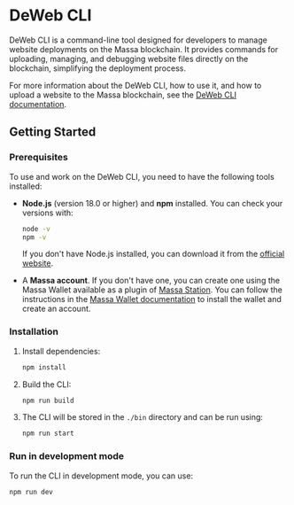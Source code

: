# DeWeb CLI

DeWeb CLI is a command-line tool designed for developers to manage website deployments on the Massa blockchain. It provides commands for uploading, managing, and debugging website files directly on the blockchain, simplifying the deployment process.

For more information about the DeWeb CLI, how to use it, and how to upload a website to the Massa blockchain, see the [DeWeb CLI documentation](https://docs.massa.net/docs/deweb/cli/overview).

## Getting Started

### Prerequisites

To use and work on the DeWeb CLI, you need to have the following tools installed:
- **Node.js** (version 18.0 or higher) and **npm** installed. You can check your versions with:
    ```bash
    node -v
    npm -v
    ```
    If you don't have Node.js installed, you can download it from the [official website](https://nodejs.org/).

- A **Massa account**. If you don't have one, you can create one using the Massa Wallet available as a plugin of [Massa Station](https://station.massa.net/). You can follow the instructions in the [Massa Wallet documentation](https://docs.massa.net/docs/massaStation/massa-wallet/getting-started) to install the wallet and create an account.

### Installation

1. Install dependencies:
    ```bash
    npm install
    ```

2. Build the CLI:
    ```bash
    npm run build
    ```

3. The CLI will be stored in the `./bin` directory and can be run using:
    ```bash
    npm run start
    ```

### Run in development mode

To run the CLI in development mode, you can use:
```bash
npm run dev
```

